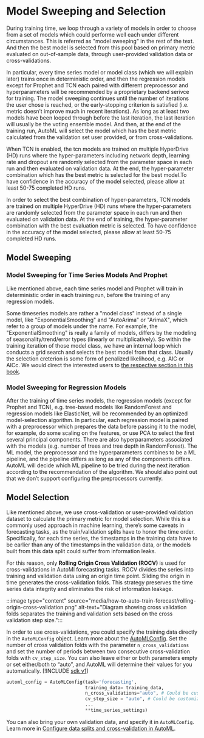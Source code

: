 # Model Sweeping and Selection
During training time, we loop through a variety of models in order to choose from a set of models which could performe well each under different circumstances. This is referred as "model sweeping" in the rest of the text. And then the best model is selected from this pool based on primary metric evaluated on out-of-sample data, through user-provided validation data or cross-validations.

In particular, every time series model or model class (which we will explain later) trains once in deterministic order, and then the regression models except for Prophet and TCN each paired with different preprocessor and hyperparameters will be recommended by a proprietary backend serivce for training. The model sweeping continues until the number of iterations the user chose is reached, or the early-stopping criterion is satisfied (i.e. metric doesn’t improve much in recent iterations). As long as at least two models have been looped through before the last iteration, the last iteration will usually be the voting ensemble model. And then, at the end of the training run, AutoML will select the model which has the best metric calculated from the validation set user provided, or from cross-validations.

When TCN is enabled, the tcn models are trained on multiple HyperDrive (HD) runs where the hyper-parameters including network depth, learning rate and dropout are randomly selected from the parameter space in each run and then evaluated on validation data. At the end, the hyper-parameter combination which has the best metric is selected for the best model.To have confidence in the accuracy of the model selected, please allow at least 50-75 completed HD runs.

In order to select the best combination of hyper-parameters, TCN models are trained on multiple HyperDrive (HD) runs where the hyper-parameters are randomly selected from the parameter space in each run and then evaluated on validation data. At the end of training, the hyper-parameter combination with the best evaluation metric is selected. To have confidence in the accuracy of the model selected, please allow at least 50-75 completed HD runs.

## Model Sweeping
### Model Sweeping for Time Series Models And Prophet
Like mentioned above, each time series model and Prophet will train in deterministic order in each training run, before the training of any regression models.

Some timeseries models are rather a "model class" instead of a single model, like "ExponentialSmoothing" and "AutoArima" or "ArimaX", which refer to a group of models under the name. For example, the "ExponentialSmoothing" is really a family of models, differs by the modeling of seasonality/trend/error types (linearly or multiplicatively). So within the training iteration of those model class, we have an internal loop which conducts a grid search and selects the best model from that class. Usually the selection creterion is some form of penalized likelihood, e.g. AIC or AICc. We would direct the interested users to [the respective section in this book](https://otexts.com/fpp3/arima-estimation.html#information-criteria).

### Model Sweeping for Regression Models
After the training of time series models, the regression models (except for Prophet and TCN), e.g. tree-based models like RandomForest and regression models like ElasticNet, will be recommended by an optimized model-selection algorithm. 
In particular, each regression model is paired with a preprocessor which prepares the data before passing it to the model, for example, do some scaling on the features, or use PCA to select the first several principal components. There are also hyperparameters associated with the models (e.g. number of trees and tree depth in RandomForest). The ML model, the preprocessor and the hyperparameters combines to be a ML pipeline, and the pipeline differs as long as any of the components differs. AutoML will decide which ML pipeline to be tried during the next iteration according to the recommendation of the algorithm.
We should also point out that we don’t support configuring the preprocessors currently.

## Model Selection
Like mentioned above, we use cross-validation or user-provided validation dataset to calculate the primary metric for model selection. While this is a commonly used approach in machine learning, there’s some caveats in forecasting tasks, as the train/validation splits have to honor the time order. Specifically, for each time series, the timestamps in the training data have to be earlier than any of the timestamps in the validation data, or the models built from this data split could suffer from information leaks.

For this reason, only **Rolling Origin Cross Validation (ROCV)** is used for cross-validations in AutoMl forecasting tasks. ROCV divides the series into training and validation data using an origin time point. Sliding the origin in time generates the cross-validation folds. This strategy preserves the time series data integrity and eliminates the risk of information leakage.

:::image type="content" source="media/how-to-auto-train-forecast/rolling-origin-cross-validation.png" alt-text="Diagram showing cross validation folds separates the training and validation sets based on the cross validation step size.":::

In order to use cross-validations, you could specify the training data directly in the `AutoMLConfig` object. Learn more about the [AutoMLConfig](#configure-experiment). Set the number of cross validation folds with the parameter `n_cross_validations` and set the number of periods between two consecutive cross-validation folds with `cv_step_size`. You can also leave either or both parameters empty or set either/both to “auto”,  and AutoML will determine their values for you automatically. 
[!INCLUDE [sdk v1](../../includes/machine-learning-sdk-v1.md)]

```python
automl_config = AutoMLConfig(task='forecasting',
                             training_data= training_data,
                             n_cross_validations="auto", # Could be customized as an integer
                             cv_step_size = "auto", # Could be customized as an integer
                             ...
                             **time_series_settings)
```
You can also bring your own validation data, and specify it in `AutoMLConfig`. Learn more in [Configure data splits and cross-validation in AutoML](how-to-configure-cross-validation-data-splits.md#provide-validation-data).
